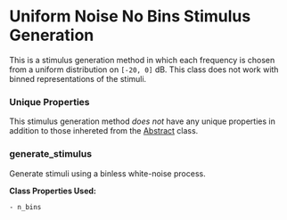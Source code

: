 # Uniform Noise No Bins Stimulus Generation

This is a stimulus generation method in which each frequency is chosen from a uniform distribution on `[-20, 0]` dB. This class does not work with binned representations of the stimuli.

### Unique Properties

This stimulus generation method *does not* have any unique properties in addition to those inhereted from the [Abstract](../AbstractStimulusGenerationMethod) class.

### generate_stimulus

Generate stimuli using a binless white-noise process.

**Class Properties Used:**
```
- n_bins
```



